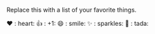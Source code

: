 Replace this with a list of your favorite things.

❤️ 	: heart:
👍 	: +1:
😄 	: smile:
✨ 	: sparkles:
🎉 	: tada:
